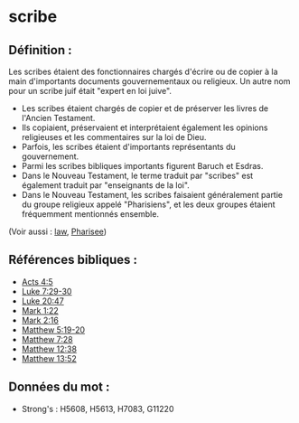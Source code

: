 # scribe

## Définition :

Les scribes étaient des fonctionnaires chargés d'écrire ou de copier à la main d'importants documents gouvernementaux ou religieux. Un autre nom pour un scribe juif était "expert en loi juive".

* Les scribes étaient chargés de copier et de préserver les livres de l'Ancien Testament.
* Ils copiaient, préservaient et interprétaient également les opinions religieuses et les commentaires sur la loi de Dieu.
* Parfois, les scribes étaient d'importants représentants du gouvernement.
* Parmi les scribes bibliques importants figurent Baruch et Esdras.
* Dans le Nouveau Testament, le terme traduit par "scribes" est également traduit par "enseignants de la loi".
* Dans le Nouveau Testament, les scribes faisaient généralement partie du groupe religieux appelé "Pharisiens", et les deux groupes étaient fréquemment mentionnés ensemble.

(Voir aussi : [law](../kt/lawofmoses.md), [Pharisee](../kt/pharisee.md))

## Références bibliques :

* [Acts 4:5](rc://en/tn/help/act/04/05)
* [Luke 7:29-30](rc://en/tn/help/luk/07/29)
* [Luke 20:47](rc://en/tn/help/luk/20/47)
* [Mark 1:22](rc://en/tn/help/mrk/01/22)
* [Mark 2:16](rc://en/tn/help/mrk/02/16)
* [Matthew 5:19-20](rc://en/tn/help/mat/05/19)
* [Matthew 7:28](rc://en/tn/help/mat/07/28)
* [Matthew 12:38](rc://en/tn/help/mat/12/38)
* [Matthew 13:52](rc://en/tn/help/mat/13/52)

## Données du mot :

* Strong's : H5608, H5613, H7083, G11220
